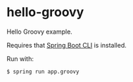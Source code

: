 hello-groovy
============

Hello Groovy example.

Requires that [Spring Boot CLI](http://docs.spring.io/spring-boot/docs/current/reference/htmlsingle/#getting-started-installing-the-cli) is installed.

Run with:

    $ spring run app.groovy
